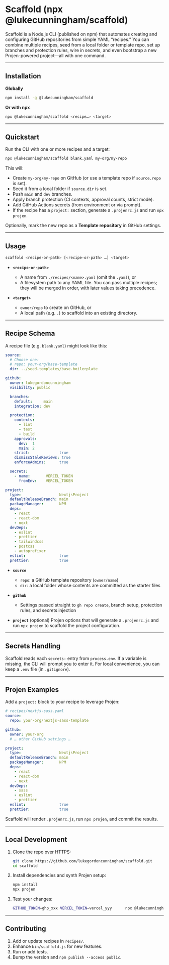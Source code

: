 # Scaffold (npx @lukecunningham/scaffold)

Scaffold is a Node.js CLI (published on npm) that automates creating and configuring GitHub repositories from simple YAML “recipes.” You can combine multiple recipes, seed from a local folder or template repo, set up branches and protection rules, wire in secrets, and even bootstrap a new Projen-powered project—all with one command.

---

## Installation

**Globally**  
```bash
npm install -g @lukecunningham/scaffold
```

**Or with npx**  
```bash
npx @lukecunningham/scaffold <recipe…> <target>
```

---

## Quickstart

Run the CLI with one or more recipes and a target:

```bash
npx @lukecunningham/scaffold blank.yaml my-org/my-repo
```

This will:
- Create `my-org/my-repo` on GitHub (or use a template repo if `source.repo` is set).
- Seed it from a local folder if `source.dir` is set.
- Push `main` and `dev` branches.
- Apply branch protection (CI contexts, approval counts, strict mode).
- Add GitHub Actions secrets (from environment or via prompt).
- If the recipe has a `project:` section, generate a `.projenrc.js` and run `npx projen`.

Optionally, mark the new repo as a **Template repository** in GitHub settings.

---

## Usage

```bash
scaffold <recipe-or-path> [<recipe-or-path> …] <target>
```

- **`<recipe-or-path>`**
  - A name from `./recipes/<name>.yaml` (omit the `.yaml`), or
  - A filesystem path to any YAML file.
  You can pass multiple recipes; they will be merged in order, with later values taking precedence.

- **`<target>`**
  - `owner/repo` to create on GitHub, or
  - A local path (e.g. `.`) to scaffold into an existing directory.

---

## Recipe Schema

A recipe file (e.g. `blank.yaml`) might look like this:

```yaml
source:
  # Choose one:
  # repo: your-org/base-template
  dir: ../seed-templates/base-boilerplate

github:
  owner: lukegordoncunningham
  visibility: public

  branches:
    default:     main
    integration: dev

  protection:
    contexts:
      - lint
      - test
      - build
    approvals:
      dev:  1
      main: 2
    strict:             true
    dismissStaleReviews: true
    enforceAdmins:      true

  secrets:
    - name:       VERCEL_TOKEN
      fromEnv:    VERCEL_TOKEN

project:
  type:                 NextjsProject
  defaultReleaseBranch: main
  packageManager:       NPM
  deps:
    - react
    - react-dom
    - next
  devDeps:
    - eslint
    - prettier
    - tailwindcss
    - postcss
    - autoprefixer
  eslint:               true
  prettier:             true
```

- **`source`**
  - `repo`: a GitHub template repository (`owner/name`)
  - `dir`: a local folder whose contents are committed as the starter files

- **`github`**
  - Settings passed straight to `gh repo create`, branch setup, protection rules, and secrets injection

- **`project`** (optional)
  Projen options that will generate a `.projenrc.js` and run `npx projen` to scaffold the project configuration.

---

## Secrets Handling

Scaffold reads each `secrets:` entry from `process.env`. If a variable is missing, the CLI will prompt you to enter it. For local convenience, you can keep a `.env` file (in `.gitignore`).

---

## Projen Examples

Add a `project:` block to your recipe to leverage Projen:

```yaml
# recipes/nextjs-sass.yaml
source:
  repo: your-org/nextjs-sass-template

github:
  owner: your-org
  # … other GitHub settings …

project:
  type:                 NextjsProject
  defaultReleaseBranch: main
  packageManager:       NPM
  deps:
    - react
    - react-dom
    - next
  devDeps:
    - sass
    - eslint
    - prettier
  eslint:               true
  prettier:             true
```

Scaffold will render `.projenrc.js`, run `npx projen`, and commit the results.

---

## Local Development

1. Clone the repo over HTTPS:
   ```bash
   git clone https://github.com/lukegordoncunningham/scaffold.git
   cd scaffold
   ```
2. Install dependencies and synth Projen setup:
   ```bash
   npm install
   npx projen
   ```
3. Test your changes:
   ```bash
   GITHUB_TOKEN=ghp_xxx VERCEL_TOKEN=vercel_yyy      npx @lukecunningham/scaffold blank.yaml ./test-output
   ```

---

## Contributing

1. Add or update recipes in `recipes/`.
2. Enhance `bin/scaffold.js` for new features.
3. Run or add tests.
4. Bump the version and `npm publish --access public`.
